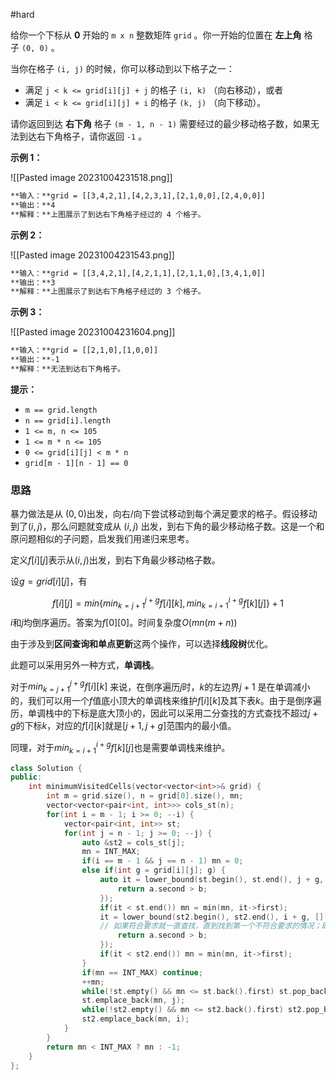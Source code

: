 #hard 

给你一个下标从 **0** 开始的 `m x n` 整数矩阵 `grid` 。你一开始的位置在 **左上角** 格子 `(0, 0)` 。

当你在格子 `(i, j)` 的时候，你可以移动到以下格子之一：

- 满足 `j < k <= grid[i][j] + j` 的格子 `(i, k)` （向右移动），或者
- 满足 `i < k <= grid[i][j] + i` 的格子 `(k, j)` （向下移动）。

请你返回到达 **右下角** 格子 `(m - 1, n - 1)` 需要经过的最少移动格子数，如果无法到达右下角格子，请你返回 `-1` 。

**示例 1：**

![[Pasted image 20231004231518.png]]

```txt
**输入：**grid = [[3,4,2,1],[4,2,3,1],[2,1,0,0],[2,4,0,0]]
**输出：**4
**解释：**上图展示了到达右下角格子经过的 4 个格子。
```

**示例 2：**

![[Pasted image 20231004231543.png]]

```txt
**输入：**grid = [[3,4,2,1],[4,2,1,1],[2,1,1,0],[3,4,1,0]]
**输出：**3
**解释：**上图展示了到达右下角格子经过的 3 个格子。
```

**示例 3：**

![[Pasted image 20231004231604.png]]

```txt
**输入：**grid = [[2,1,0],[1,0,0]]
**输出：**-1
**解释：**无法到达右下角格子。
```

**提示：**

- `m == grid.length`
- `n == grid[i].length`
- `1 <= m, n <= 105`
- `1 <= m * n <= 105`
- `0 <= grid[i][j] < m * n`
- `grid[m - 1][n - 1] == 0`

### 思路

暴力做法是从 $(0, 0)$出发，向右/向下尝试移动到每个满足要求的格子。假设移动到了$(i, j)$，那么问题就变成从 $(i, j)$ 出发，到右下角的最少移动格子数。这是一个和原问题相似的子问题，启发我们用递归来思考。

定义$f[i][j]$表示从$(i, j)$出发，到右下角最少移动格子数。

设$g=grid[i][j]$，有

$$
f[i][j]=min\{min^{j + g}_{k = j + 1}f[i][k], min^{i + g}_{k = i + 1}f[k][j]\} + 1
$$
$i$和$j$均倒序遍历。答案为$f[0][0]$。时间复杂度$O(mn(m + n))$

由于涉及到**区间查询和单点更新**这两个操作，可以选择**线段树**优化。

此题可以采用另外一种方式，**单调栈**。

对于$min^{j + g}_{{k = j + 1}}f[i][k]$ 来说，在倒序遍历$j$时，$k$的左边界$j + 1$ 是在单调减小的，我们可以用一个$f$值底小顶大的单调栈来维护$f[i][k]$及其下表$k$。由于是倒序遍历，单调栈中的下标是底大顶小的，因此可以采用二分查找的方式查找不超过$j + g$的下标$k$，对应的$f[i][k]$就是$[j + 1, j + g]$范围内的最小值。

同理，对于$min^{i + g}_{k = i + 1}f[k][j]$也是需要单调栈来维护。

```c++
class Solution {
public:
    int minimumVisitedCells(vector<vector<int>>& grid) {
        int m = grid.size(), n = grid[0].size(), mn;
        vector<vector<pair<int, int>>> cols_st(n);
        for(int i = m - 1; i >= 0; --i) {
            vector<pair<int, int>> st;
            for(int j = n - 1; j >= 0; --j) {
                auto &st2 = cols_st[j];
                mn = INT_MAX;
                if(i == m - 1 && j == n - 1) mn = 0;
                else if(int g = grid[i][j]; g) {
                    auto it = lower_bound(st.begin(), st.end(), j + g, [](const auto &a, const int b) {
                        return a.second > b;
                    });
                    if(it < st.end()) mn = min(mn, it->first);
                    it = lower_bound(st2.begin(), st2.end(), i + g, [](const auto &a, const int b) {
                    // 如果符合要求就一直查找，直到找到第一个不符合要求的情况；即a.second <= d。
                        return a.second > b;
                    });
                    if(it < st2.end()) mn = min(mn, it->first);
                }
                if(mn == INT_MAX) continue;
                ++mn;
                while(!st.empty() && mn <= st.back().first) st.pop_back();
                st.emplace_back(mn, j);
                while(!st2.empty() && mn <= st2.back().first) st2.pop_back();
                st2.emplace_back(mn, i);
            }
        }
        return mn < INT_MAX ? mn : -1;
    }
};
```